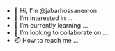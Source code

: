 - 👋 Hi, I’m @jabarhossanemon
- 👀 I’m interested in ...
- 🌱 I’m currently learning ...
- 💞️ I’m looking to collaborate on ...
- 📫 How to reach me ...

<!---
jabarhossanemon/jabarhossanemon is a ✨ special ✨ repository because its `README.md` (this file) appears on your GitHub profile.
You can click the Preview link to take a look at your changes.
--->
